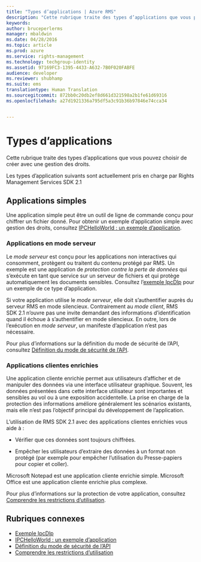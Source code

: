 ```yaml
---
title: "Types d’applications | Azure RMS"
description: "Cette rubrique traite des types d’applications que vous pouvez choisir de créer avec une gestion des droits."
keywords: 
author: bruceperlerms
manager: mbaldwin
ms.date: 04/28/2016
ms.topic: article
ms.prod: azure
ms.service: rights-management
ms.technology: techgroup-identity
ms.assetid: 97169FC3-1395-4433-A632-7B0F020FABFE
audience: developer
ms.reviewer: shubhamp
ms.suite: ems
translationtype: Human Translation
ms.sourcegitcommit: 872bb0c20db2ef8d661d321598a2b1fe61d69316
ms.openlocfilehash: a27d1921336a795df5a3c91b36b97846e74cca34


---
```


# Types d’applications


Cette rubrique traite des types d’applications que vous pouvez choisir de créer avec une gestion des droits.

Les types d’application suivants sont actuellement pris en charge par Rights Management Services SDK 2.1

## Applications simples

Une application simple peut être un outil de ligne de commande conçu pour chiffrer un fichier donné. Pour obtenir un exemple d’application simple avec gestion des droits, consultez [IPCHelloWorld : un exemple d’application](how-to-build-your-first-application.md).

### Applications en mode serveur

Le *mode serveur* est conçu pour les applications non interactives qui consomment, protègent ou traitent du contenu protégé par RMS. Un exemple est une application de *protection contre la perte de données* qui s’exécute en tant que service sur un serveur de fichiers et qui protège automatiquement les documents sensibles. Consultez l’[exemple IpcDlp](https://Code.MSDN.Microsoft.Com/IpcDlp-Sample-Application-d30bb99d) pour un exemple de ce type d’application.

Si votre application utilise le *mode serveur*, elle doit s’authentifier auprès du serveur RMS en mode silencieux. Contrairement au *mode client*, RMS SDK 2.1 n’ouvre pas une invite demandant des informations d’identification quand il échoue à s’authentifier en mode silencieux. En outre, lors de l’exécution en *mode serveur*, un manifeste d’application n’est pas nécessaire.

Pour plus d’informations sur la définition du mode de sécurité de l’API, consultez [Définition du mode de sécurité de l’API](setting-the-api-security-mode-api-mode.md).

### Applications clientes enrichies

Une application cliente enrichie permet aux utilisateurs d’afficher et de manipuler des données via une interface utilisateur graphique. Souvent, les données présentées dans cette interface utilisateur sont importantes et sensibles au vol ou à une exposition accidentelle. La prise en charge de la protection des informations améliore généralement les scénarios existants, mais elle n’est pas l’objectif principal du développement de l’application.

L’utilisation de RMS SDK 2.1 avec des applications clientes enrichies vous aide à :

-   Vérifier que ces données sont toujours chiffrées.

-   Empêcher les utilisateurs d’extraire des données à un format non protégé (par exemple pour empêcher l’utilisation du Presse-papiers pour copier et coller).

Microsoft Notepad est une application cliente enrichie simple. Microsoft Office est une application cliente enrichie plus complexe.

Pour plus d’informations sur la protection de votre application, consultez [Comprendre les restrictions d’utilisation](understanding-usage-restrictions.md).

## Rubriques connexes

* [Exemple IpcDlp](https://Code.MSDN.Microsoft.Com/IpcDlp-Sample-Application-d30bb99d)
* [IPCHelloWorld : un exemple d’application](how-to-build-your-first-application.md)
* [Définition du mode de sécurité de l’API](setting-the-api-security-mode-api-mode.md)
* [Comprendre les restrictions d’utilisation](understanding-usage-restrictions.md)



<!--HONumber=Jun16_HO4-->


